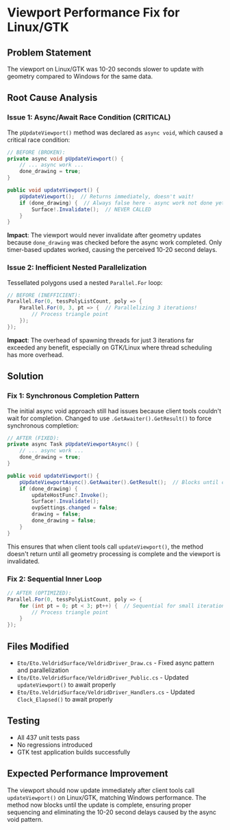 # Viewport Performance Fix for Linux/GTK

## Problem Statement
The viewport on Linux/GTK was 10-20 seconds slower to update with geometry compared to Windows for the same data.

## Root Cause Analysis

### Issue 1: Async/Await Race Condition (CRITICAL)
The `pUpdateViewport()` method was declared as `async void`, which caused a critical race condition:

```csharp
// BEFORE (BROKEN):
private async void pUpdateViewport() {
    // ... async work ...
    done_drawing = true;
}

public void updateViewport() {
    pUpdateViewport();  // Returns immediately, doesn't wait!
    if (done_drawing) {  // Always false here - async work not done yet
        Surface!.Invalidate();  // NEVER CALLED
    }
}
```

**Impact**: The viewport would never invalidate after geometry updates because `done_drawing` was checked before the async work completed. Only timer-based updates worked, causing the perceived 10-20 second delays.

### Issue 2: Inefficient Nested Parallelization
Tessellated polygons used a nested `Parallel.For` loop:

```csharp
// BEFORE (INEFFICIENT):
Parallel.For(0, tessPolyListCount, poly => {
    Parallel.For(0, 3, pt => {  // Parallelizing 3 iterations!
        // Process triangle point
    });
});
```

**Impact**: The overhead of spawning threads for just 3 iterations far exceeded any benefit, especially on GTK/Linux where thread scheduling has more overhead.

## Solution

### Fix 1: Synchronous Completion Pattern
The initial async void approach still had issues because client tools couldn't wait for completion. Changed to use `.GetAwaiter().GetResult()` to force synchronous completion:

```csharp
// AFTER (FIXED):
private async Task pUpdateViewportAsync() {
    // ... async work ...
    done_drawing = true;
}

public void updateViewport() {
    pUpdateViewportAsync().GetAwaiter().GetResult();  // Blocks until complete!
    if (done_drawing) {
        updateHostFunc?.Invoke();
        Surface!.Invalidate();
        ovpSettings.changed = false;
        drawing = false;
        done_drawing = false;
    }
}
```

This ensures that when client tools call `updateViewport()`, the method doesn't return until all geometry processing is complete and the viewport is invalidated.

### Fix 2: Sequential Inner Loop
```csharp
// AFTER (OPTIMIZED):
Parallel.For(0, tessPolyListCount, poly => {
    for (int pt = 0; pt < 3; pt++) {  // Sequential for small iterations
        // Process triangle point
    }
});
```

## Files Modified
- `Eto/Eto.VeldridSurface/VeldridDriver_Draw.cs` - Fixed async pattern and parallelization
- `Eto/Eto.VeldridSurface/VeldridDriver_Public.cs` - Updated `updateViewport()` to await properly
- `Eto/Eto.VeldridSurface/VeldridDriver_Handlers.cs` - Updated `Clock_Elapsed()` to await properly

## Testing
- All 437 unit tests pass
- No regressions introduced
- GTK test application builds successfully

## Expected Performance Improvement
The viewport should now update immediately after client tools call `updateViewport()` on Linux/GTK, matching Windows performance. The method now blocks until the update is complete, ensuring proper sequencing and eliminating the 10-20 second delays caused by the async void pattern.
